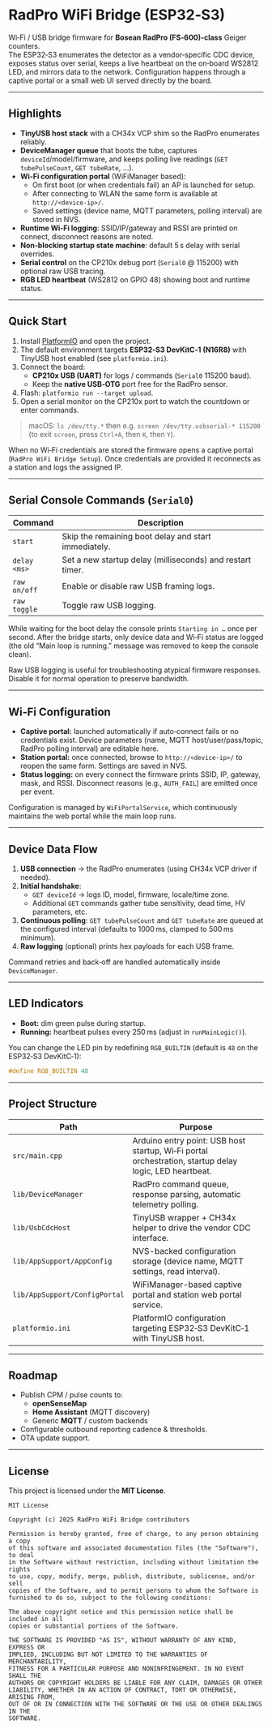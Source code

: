 # RadPro WiFi Bridge (ESP32‑S3)

Wi‑Fi / USB bridge firmware for **Bosean RadPro (FS‑600)‑class** Geiger counters.  
The ESP32‑S3 enumerates the detector as a vendor‑specific CDC device, exposes status over serial, keeps a live heartbeat on the on‑board WS2812 LED, and mirrors data to the network. Configuration happens through a captive portal or a small web UI served directly by the board.

---

## Highlights

- **TinyUSB host stack** with a CH34x VCP shim so the RadPro enumerates reliably.
- **DeviceManager queue** that boots the tube, captures `deviceId`/model/firmware, and keeps polling live readings (`GET tubePulseCount`, `GET tubeRate`, …).
- **Wi‑Fi configuration portal** (WiFiManager based):
  - On first boot (or when credentials fail) an AP is launched for setup.
  - After connecting to WLAN the same form is available at `http://<device-ip>/`.
  - Saved settings (device name, MQTT parameters, polling interval) are stored in NVS.
- **Runtime Wi‑Fi logging**: SSID/IP/gateway and RSSI are printed on connect, disconnect reasons are noted.
- **Non‑blocking startup state machine**: default 5 s delay with serial overrides.
- **Serial control** on the CP210x debug port (`Serial0` @ 115200) with optional raw USB tracing.
- **RGB LED heartbeat** (WS2812 on GPIO 48) showing boot and runtime status.

---

## Quick Start

1. Install [PlatformIO](https://platformio.org/) and open the project.
2. The default environment targets **ESP32‑S3 DevKitC‑1 (N16R8)** with TinyUSB host enabled (see `platformio.ini`).
3. Connect the board:
   - **CP210x USB (UART)** for logs / commands (`Serial0` 115200 baud).
   - Keep the **native USB‑OTG** port free for the RadPro sensor.
4. Flash: `platformio run --target upload`.
5. Open a serial monitor on the CP210x port to watch the countdown or enter commands.

> macOS: `ls /dev/tty.*` then e.g. `screen /dev/tty.usbserial-* 115200` (to exit `screen`, press `Ctrl+A`, then `K`, then `Y`).

When no Wi‑Fi credentials are stored the firmware opens a captive portal (`RadPro WiFi Bridge Setup`). Once credentials are provided it reconnects as a station and logs the assigned IP.

---

## Serial Console Commands (`Serial0`)

| Command        | Description                                              |
|----------------|----------------------------------------------------------|
| `start`        | Skip the remaining boot delay and start immediately.     |
| `delay <ms>`   | Set a new startup delay (milliseconds) and restart timer.|
| `raw on/off`   | Enable or disable raw USB framing logs.                  |
| `raw toggle`   | Toggle raw USB logging.                                  |

While waiting for the boot delay the console prints `Starting in …` once per second. After the bridge starts, only device data and Wi‑Fi status are logged (the old “Main loop is running.” message was removed to keep the console clean).

Raw USB logging is useful for troubleshooting atypical firmware responses. Disable it for normal operation to preserve bandwidth.

---

## Wi‑Fi Configuration

- **Captive portal:** launched automatically if auto‑connect fails or no credentials exist. Device parameters (name, MQTT host/user/pass/topic, RadPro polling interval) are editable here.
- **Station portal:** once connected, browse to `http://<device-ip>/` to reopen the same form. Settings are saved in NVS.
- **Status logging:** on every connect the firmware prints SSID, IP, gateway, mask, and RSSI. Disconnect reasons (e.g., `AUTH_FAIL`) are emitted once per event.

Configuration is managed by `WiFiPortalService`, which continuously maintains the web portal while the main loop runs.

---

## Device Data Flow

1. **USB connection** → the RadPro enumerates (using CH34x VCP driver if needed).
2. **Initial handshake**:
   - `GET deviceId` → logs ID, model, firmware, locale/time zone.
   - Additional `GET` commands gather tube sensitivity, dead time, HV parameters, etc.
3. **Continuous polling**: `GET tubePulseCount` and `GET tubeRate` are queued at the configured interval (defaults to 1000 ms, clamped to 500 ms minimum).
4. **Raw logging** (optional) prints hex payloads for each USB frame.

Command retries and back‑off are handled automatically inside `DeviceManager`.

---

## LED Indicators

- **Boot:** dim green pulse during startup.
- **Running:** heartbeat pulses every 250 ms (adjust in `runMainLogic()`).

You can change the LED pin by redefining `RGB_BUILTIN` (default is `48` on the ESP32‑S3 DevKitC‑1):

```cpp
#define RGB_BUILTIN 48
```

---

## Project Structure

| Path                                   | Purpose                                                             |
|----------------------------------------|---------------------------------------------------------------------|
| `src/main.cpp`                         | Arduino entry point: USB host startup, Wi‑Fi portal orchestration, startup delay logic, LED heartbeat. |
| `lib/DeviceManager`                    | RadPro command queue, response parsing, automatic telemetry polling.|
| `lib/UsbCdcHost`                       | TinyUSB wrapper + CH34x helper to drive the vendor CDC interface.   |
| `lib/AppSupport/AppConfig`             | NVS-backed configuration storage (device name, MQTT settings, read interval). |
| `lib/AppSupport/ConfigPortal`          | WiFiManager-based captive portal and station web portal service.    |
| `platformio.ini`                       | PlatformIO configuration targeting ESP32‑S3 DevKitC‑1 with TinyUSB host. |

---

## Roadmap

- Publish CPM / pulse counts to:
  - **openSenseMap**
  - **Home Assistant** (MQTT discovery)
  - Generic **MQTT** / custom backends
- Configurable outbound reporting cadence & thresholds.
- OTA update support.

---

## License

This project is licensed under the **MIT License**.

```
MIT License

Copyright (c) 2025 RadPro WiFi Bridge contributors

Permission is hereby granted, free of charge, to any person obtaining a copy
of this software and associated documentation files (the "Software"), to deal
in the Software without restriction, including without limitation the rights
to use, copy, modify, merge, publish, distribute, sublicense, and/or sell
copies of the Software, and to permit persons to whom the Software is
furnished to do so, subject to the following conditions:

The above copyright notice and this permission notice shall be included in all
copies or substantial portions of the Software.

THE SOFTWARE IS PROVIDED "AS IS", WITHOUT WARRANTY OF ANY KIND, EXPRESS OR
IMPLIED, INCLUDING BUT NOT LIMITED TO THE WARRANTIES OF MERCHANTABILITY,
FITNESS FOR A PARTICULAR PURPOSE AND NONINFRINGEMENT. IN NO EVENT SHALL THE
AUTHORS OR COPYRIGHT HOLDERS BE LIABLE FOR ANY CLAIM, DAMAGES OR OTHER
LIABILITY, WHETHER IN AN ACTION OF CONTRACT, TORT OR OTHERWISE, ARISING FROM,
OUT OF OR IN CONNECTION WITH THE SOFTWARE OR THE USE OR OTHER DEALINGS IN THE
SOFTWARE.
```
